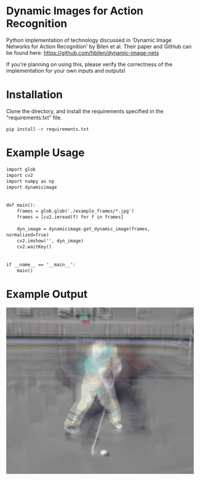 # Dynamic Images for Action Recognition

Python implementation of technology discussed in 'Dynamic Image Networks for Action Recognition' by Bilen et al.
Their paper and GitHub can be found here: https://github.com/hbilen/dynamic-image-nets

If you're planning on using this, please verify the correctness of the implementation for your own inputs and outputs!

# Installation

Clone the directory, and install the requirements specified in the "requirements.txt" file.
~~~~
pip install -r requirements.txt
~~~~

# Example Usage
~~~~
import glob
import cv2
import numpy as np
import dynamicimage


def main():
    frames = glob.glob('./example_frames/*.jpg')
    frames = [cv2.imread(f) for f in frames]

    dyn_image = dynamicimage.get_dynamic_image(frames, normalized=True)
    cv2.imshow('', dyn_image)
    cv2.waitKey()


if __name__ == '__main__':
    main()
~~~~

# Example Output
![Dynamic Image Example](dynamic_image_example.JPG)